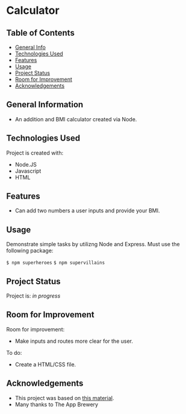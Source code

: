 # Calculator

## Table of Contents
* [General Info](#general-information)
* [Technologies Used](#technologies-used)
* [Features](#features)
* [Usage](#usage)
* [Project Status](#project-status)
* [Room for Improvement](#room-for-improvement)
* [Acknowledgements](#acknowledgements)


## General Information
- An addition and BMI calculator created via Node. 

## Technologies Used
Project is created with:
* Node.JS
* Javascript
* HTML

## Features
- Can add two numbers a user inputs and provide your BMI.

## Usage
Demonstrate simple tasks by utilizng Node and Express.
Must use the following package:

`$ npm superheroes`
`$ npm supervillains`


## Project Status
Project is: _in progress_ 


## Room for Improvement

Room for improvement:
- Make inputs and routes more clear for the user.

To do:
- Create a HTML/CSS file.

## Acknowledgements
- This project was based on [this material](https://www.udemy.com/course/the-complete-web-development-bootcamp/).
- Many thanks to The App Brewery
